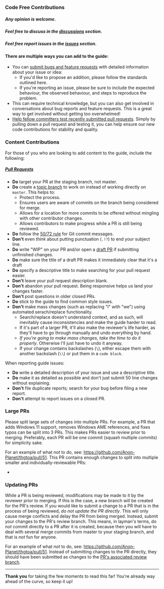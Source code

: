### Code Free Contributions

##### Any opinion is welcome.
##### Feel free to discuss in the [discussions] section.
##### Feel free report issues in the [issues] section.

#### There are multiple ways you can add to the guide:

- You can [submit bugs and feature requests](https://github.com/Anon-Planet/thgtoa/issues/new) with detailed information about your issue or idea:
  - If you'd like to propose an addition, please follow the standards outlined here.
  - If you're reporting an issue, please be sure to include the expected behaviour, the observed behaviour, and steps to reproduce the problem.
- This can require technical knowledge, but you can also get involved in conversations about bug reports and feature requests. This is a great way to get involved without getting too overwhelmed!
- [Help fellow committers test recently submitted pull requests](https://github.com/Anon-Planet/thgtoa/pulls). Simply by pulling down a pull request and testing it, you can help ensure our new code contributions for stability and quality.

### Content Contributions

For those of you who are looking to add content to the guide, include the following:

##### <u>Pull Requests</u>

- **Do** target your PR at the staging branch, not master.
- **Do** create a [topic branch] to work on instead of working directly on `master`. This helps to:
  - Protect the process.
  - Ensures users are aware of commits on the branch being considered for merge.
  - Allows for a location for more commits to be offered without mingling with other contributor changes.
  - Allows contributors to make progress while a PR is still being reviewed.
- **Do** follow the [50/72 rule] for Git commit messages.
- **Don't** even *think* about putting punctuation (`.!?`) to end your subject line.
- **Do** write "WIP" on your PR and/or open a [draft PR] if submitting unfinished changes.
- **Do** make sure the title of a draft PR makes it immediately clear that it's a draft
- **Do** specify a descriptive title to make searching for your pull request easier.
- **Don't** leave your pull request description blank.
- **Don't** abandon your pull request. Being responsive helps us land your changes faster.
- **Don't** post questions in older closed PRs.
- **Do** stick to the guide to find common style issues.
- **Don't** make mass changes (such as replacing "I" with "we") using automated serach/replace functionality.
  - Search/replace doesn't understand context, and as such, will inevitably cause inconsistencies and make the guide harder to read.
  - If it's part of a larger PR, it'll also make the reviewer's life harder, as they'll have to go through manually and undo everything by hand.
  - *If you're going to make mass changes, take the time to do it properly*. Otherwise I'll just have to undo it anyway.
  - If your change contains backslashes (`\`), either escape them with another backslash (`\\`) or put them in a ```code block```.

When reporting guide issues:

- **Do** write a detailed description of your issue and use a descriptive title.
- **Do** make it as detailed as possible and don't just submit 50 line changes without explaining.
- **Don't** file duplicate reports; search for your bug before filing a new report.
- **Don't** attempt to report issues on a closed PR.

### Large PRs

Please split large sets of changes into multiple PRs. For example, a PR that adds Windows 11 support, removes Windows AME references, and fixes typos can be split into 3 PRs. This makes PRs easier to review prior to merging. Preferably, each PR will be one commit (squash multiple commits) for simplicity sake.

For an example of what *not* to do, see: <https://github.com/Anon-Planet/thgtoa/pull/51>. This PR contains enough changes to split into multiple smaller and individually-reviewable PRs:

  -  

### Updating PRs

While a PR is being reviewed, modifications may be made to it by the reviewer prior to merging. If this is the case, a new branch will be created for the PR's review. If you would like to submit a change to a PR that is in the process of being reviewed, *do not update the PR directly*. This will only cause merge conflicts and delay the PR from being merged. Instead, submit your changes to the PR's review branch. This means, in layman's terms, do *not* commit directly to a PR after it is created, because then you will have to deal with several merge commits from master to your staging branch, and that is *not* fun for anyone.

For an example of what *not* to do, see: <https://github.com/Anon-Planet/thgtoa/pull/51>. Instead of submitting changes to the PR directly, they should have been submitted as changes to the [PR's associated review branch](https://github.com/Anon-Planet/thgtoa/tree/pr/51).

---

**Thank you** for taking the few moments to read this far! You're already way ahead of the curve, so keep it up!

[discussions]: https://github.com/Anon-Planet/thgtoa/discussions
[issues]: https://github.com/Anon-Planet/thgtoa/issues
[help fellow users with open issues]: https://github.com/Anon-Planet/thgtoa/issues
[topic branch]: http://git-scm.com/book/en/Git-Branching-Branching-Workflows#Topic-Branches
[Qubes#7457]: https://github.com/QubesOS/qubes-issues/issues/7457
[50/72 rule]: http://tbaggery.com/2008/04/19/a-note-about-git-commit-messages.html
[draft pr]: https://help.github.com/en/articles/about-pull-requests#draft-pull-requests
[console output]: https://docs.github.com/en/free-pro-team@latest/github/writing-on-github/creating-and-highlighting-code-blocks#fenced-code-blocks
[verification steps]: https://docs.github.com/en/free-pro-team@latest/github/writing-on-github/basic-writing-and-formatting-syntax#task-lists
[reference associated issues]: https://github.com/blog/1506-closing-issues-via-pull-requests
[help fellow committers test recently submitted pull requests]: https://github.com/Anon-Planet/thgtoa/pulls
